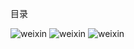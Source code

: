 目录

![weixin](https://github.com/tenthgo/bygc945/blob/master/contents/www.crxy.cn/c1.jpg)
![weixin](https://github.com/tenthgo/bygc945/blob/master/contents/www.crxy.cn/c2.jpg)
![weixin](https://github.com/tenthgo/bygc945/blob/master/contents/www.crxy.cn/c3.jpg)
